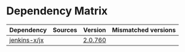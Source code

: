 # Dependency Matrix

Dependency | Sources | Version | Mismatched versions
---------- | ------- | ------- | -------------------
[jenkins-x/jx](https://github.com/jenkins-x/jx.git) |  | [2.0.760](https://github.com/jenkins-x/jx/releases/tag/v2.0.760) | 

